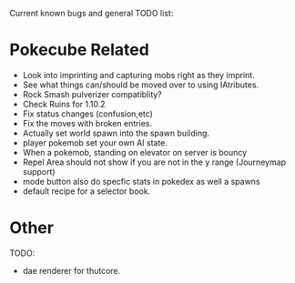 Current known bugs and general TODO list:

# Pokecube Related

* Look into imprinting and capturing mobs right as they imprint.
* See what things can/should be moved over to using IAtributes.
* Rock Smash pulverizer compatiblity?
* Check Ruins for 1.10.2
* Fix status changes (confusion,etc)
* Fix the moves with broken entries.
* Actually set world spawn into the spawn building.
* player pokemob set your own AI state.
* When a pokemob, standing on elevator on server is bouncy
* Repel Area should not show if you are not in the y range (Journeymap support)
* mode button also do specfic stats in pokedex as well a spawns
* default recipe for a selector book.

# Other

TODO:
* dae renderer for thutcore.
